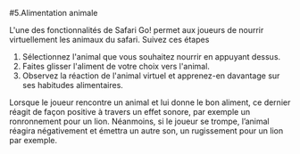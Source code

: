 #5.Alimentation animale

L'une des fonctionnalités de Safari Go! permet aux joueurs de nourrir virtuellement les animaux du safari. Suivez ces étapes 

1. Sélectionnez l'animal que vous souhaitez nourrir en appuyant dessus.
2. Faites glisser l'aliment de votre choix vers l'animal.
3. Observez la réaction de l'animal virtuel et apprenez-en davantage sur ses habitudes alimentaires.

Lorsque le joueur rencontre un animal et lui donne le bon aliment, ce dernier réagit de façon positive à travers un effet sonore, par exemple un ronronnement pour un lion. Néanmoins, si le joueur se trompe, l’animal réagira négativement et émettra un autre son, un rugissement pour un lion par exemple. 

